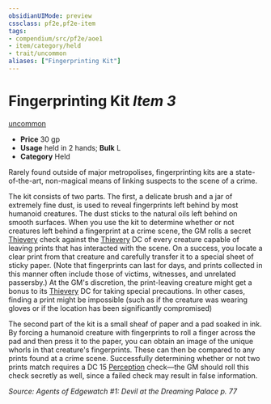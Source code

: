 ```yaml
---
obsidianUIMode: preview
cssclass: pf2e,pf2e-item
tags:
- compendium/src/pf2e/aoe1
- item/category/held
- trait/uncommon
aliases: ["Fingerprinting Kit"]
---
```

# Fingerprinting Kit *Item 3*  
[uncommon](/rules/traits/uncommon.md)  

- **Price** 30 gp
- **Usage** held in 2 hands; **Bulk** L
- **Category** Held

Rarely found outside of major metropolises, fingerprinting kits are a state-of-the-art, non-magical means of linking suspects to the scene of a crime.

The kit consists of two parts. The first, a delicate brush and a jar of extremely fine dust, is used to reveal fingerprints left behind by most humanoid creatures. The dust sticks to the natural oils left behind on smooth surfaces. When you use the kit to determine whether or not creatures left behind a fingerprint at a crime scene, the GM rolls a secret [Thievery](/compendium/skills.md#Thievery) check against the [Thievery](/compendium/skills.md#Thievery) DC of every creature capable of leaving prints that has interacted with the scene. On a success, you locate a clear print from that creature and carefully transfer it to a special sheet of sticky paper. (Note that fingerprints can last for days, and prints collected in this manner often include those of victims, witnesses, and unrelated passersby.) At the GM's discretion, the print-leaving creature might get a bonus to its [Thievery](/compendium/skills.md#Thievery) DC for taking special precautions. In other cases, finding a print might be impossible (such as if the creature was wearing gloves or if the location has been significantly compromised)

The second part of the kit is a small sheaf of paper and a pad soaked in ink. By forcing a humanoid creature with fingerprints to roll a finger across the pad and then press it to the paper, you can obtain an image of the unique whorls in that creature's fingerprints. These can then be compared to any prints found at a crime scene. Successfully determining whether or not two prints match requires a DC 15 [Perception](/compendium/skills.md#Perception) check—the GM should roll this check secretly as well, since a failed check may result in false information.

*Source: Agents of Edgewatch #1: Devil at the Dreaming Palace p. 77*